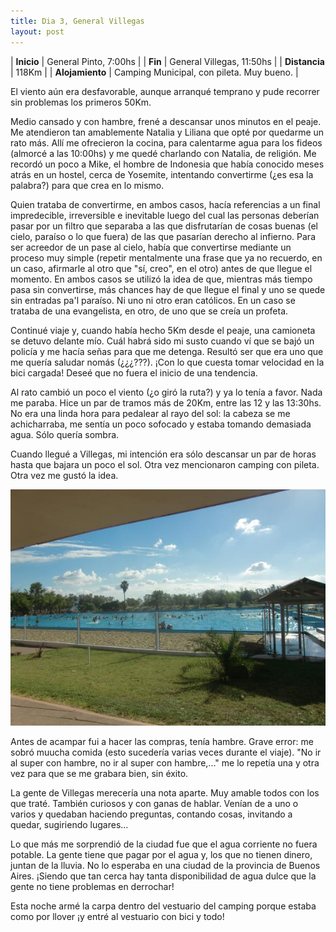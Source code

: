 ```yaml
---
title: Dia 3, General Villegas
layout: post
---
```


| **Inicio**              | General Pinto, 7:00hs |
| **Fin**                 | General Villegas, 11:50hs |
| **Distancia**       | 118Km |
| **Alojamiento**    | Camping Municipal, con pileta. Muy bueno. |

El viento aún era desfavorable, aunque arranqué temprano y pude recorrer sin problemas los primeros 50Km.

Medio cansado y con hambre, frené a descansar unos minutos en el peaje. Me atendieron tan amablemente Natalia y Liliana que opté por quedarme un rato más. Allí me ofrecieron la cocina, para calentarme agua para los fideos (almorcé a las 10:00hs) y me quedé charlando con Natalia, de religión. Me recordó un poco a Mike, el hombre de Indonesia que había conocido meses atrás en un hostel, cerca de Yosemite, intentando convertirme (¿es esa la palabra?) para que crea en lo mismo.

Quien trataba de convertirme, en ambos casos, hacía referencias a un final impredecible, irreversible e inevitable luego del cual las personas deberían pasar por un filtro que separaba a las que disfrutarían de cosas buenas (el cielo, paraíso o lo que fuera) de las que pasarían derecho al infierno. Para ser acreedor de un pase al cielo, había que convertirse mediante un proceso muy simple (repetir mentalmente una frase que ya no recuerdo, en un caso, afirmarle al otro que "sí, creo", en el otro) antes de que llegue el momento. En ambos casos se utilizó la idea de que, mientras más tiempo pasa sin convertirse, más chances hay de que llegue el final y uno se quede sin entradas pa'l paraíso. Ni uno ni otro eran católicos. En un caso se trataba de una evangelista, en otro, de uno que se creía un profeta.

Continué viaje y, cuando había hecho 5Km desde el peaje, una camioneta se detuvo delante mío. Cuál habrá sido mi susto cuando ví que se bajó un policía y me hacía señas para que me detenga. Resultó ser que era uno que me quería saludar nomás (¿¿¿???). ¡Con lo que cuesta tomar velocidad en la bici cargada! Deseé que no fuera el inicio de una tendencia.

Al rato cambió un poco el viento (¿o giró la ruta?) y ya lo tenía a favor. Nada me paraba. Hice un par de tramos más de 20Km, entre las 12 y las 13:30hs. No era una linda hora para pedalear al rayo del sol: la cabeza se me achicharraba, me sentía un poco sofocado y estaba tomando demasiada agua. Sólo quería sombra.

Cuando llegué a Villegas, mi intención era sólo descansar un par de horas hasta que bajara un poco el sol. Otra vez mencionaron camping con pileta. Otra vez me gustó la idea.

[![](/images/2015-01-08-gral-villegas_0_thumb.jpg)](/images/2015-01-08-gral-villegas_0.jpg)

Antes de acampar fui a hacer las compras, tenía hambre. Grave error: me sobró muucha comida (esto sucedería varias veces durante el viaje). "No ir al super con hambre, no ir al super con hambre,..." me lo repetía una y otra vez para que se me grabara bien, sin éxito.

La gente de Villegas merecería una nota aparte. Muy amable todos con los que traté. También curiosos y con ganas de hablar. Venían de a uno o varios  y quedaban haciendo preguntas, contando cosas, invitando a quedar, sugiriendo lugares...

Lo que más me sorprendió de la ciudad fue que el agua corriente no fuera potable. La gente tiene que pagar por el agua y, los que no tienen dinero, juntan de la lluvia. No lo esperaba en una ciudad de la provincia de Buenos Aires. ¡Siendo que tan cerca hay tanta disponibilidad de agua dulce que la gente no tiene problemas en derrochar!

Esta noche armé la carpa dentro del vestuario del camping porque estaba como por llover ¡y entré al vestuario con bici y todo!